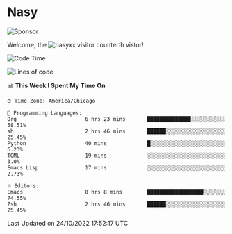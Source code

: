 # Nasy

<!--
<p align="center">
<img height="200" src="https://github-readme-stats.vercel.app/api?username=nasyxx&count_private=true&show_icons=true&theme=dracula&include_all_commits=true"/>
<img height="200" src="https://github-readme-stats.vercel.app/api/top-langs/?username=nasyxx&theme=dracula&hide=html,jupyter+notebook&count_private=true&show_icons=true"/>
</p>

  
----------------
-->

![Sponsor](https://img.shields.io/static/v1.svg?label=Sponsor&message=%E2%9D%A4&logo=GitHub&style=flat&color=pink)
 
Welcome, the ![nasyxx visitor counter](https://count.getloli.com/get/@nasyxx?theme=rule34)th vistor!
 
<!--START_SECTION:waka-->
![Code Time](http://img.shields.io/badge/Code%20Time-2%2C741%20hrs%202%20mins-blue)

![Lines of code](https://img.shields.io/badge/From%20Hello%20World%20I%27ve%20Written-5%20Million%20lines%20of%20code-blue)

📊 **This Week I Spent My Time On** 

```text
⌚︎ Time Zone: America/Chicago

💬 Programming Languages: 
Org                      6 hrs 23 mins       ██████████████░░░░░░░░░░░   58.51% 
sh                       2 hrs 46 mins       ██████░░░░░░░░░░░░░░░░░░░   25.45% 
Python                   40 mins             █░░░░░░░░░░░░░░░░░░░░░░░░   6.23% 
TOML                     19 mins             ░░░░░░░░░░░░░░░░░░░░░░░░░   3.0% 
Emacs Lisp               17 mins             ░░░░░░░░░░░░░░░░░░░░░░░░░   2.73%

🔥 Editors: 
Emacs                    8 hrs 8 mins        ██████████████████░░░░░░░   74.55% 
Zsh                      2 hrs 46 mins       ██████░░░░░░░░░░░░░░░░░░░   25.45%

```


 Last Updated on 24/10/2022 17:52:17 UTC
<!--END_SECTION:waka-->

<!-- ![visitors](https://visitor-badge.laobi.icu/badge?page_id=nasyxx.nasyxx) -->
